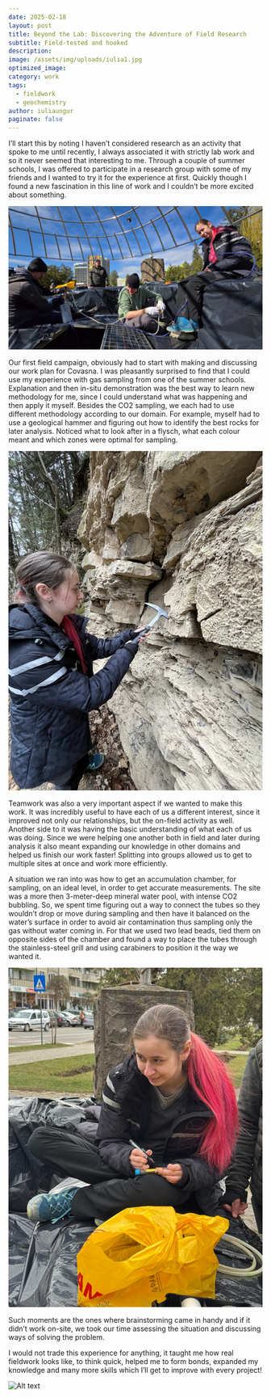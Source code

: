```yaml
---
date: 2025-02-18
layout: post
title: Beyond the Lab: Discovering the Adventure of Field Research
subtitle: Field-tested and hooked
description: 
image: /assets/img/uploads/iulia1.jpg
optimized_image:
category: work
tags:
  - fieldwork
  - geochemistry
author: iuliaungur
paginate: false
---
```

I’ll start this by noting I haven’t considered research as an activity that spoke to me until recently, I always associated it with strictly lab work and so it never seemed that interesting to me. Through a couple of summer schools, I was offered to participate in a research group with some of my friends and I wanted to try it for the experience at first. Quickly though I found a new fascination in this line of work and I couldn’t be more excited about something.  

![Alt text](/assets/img/uploads/iulia1.jpg "team work")

Our first field campaign, obviously had to start with making and discussing our work plan for Covasna. I was pleasantly surprised to find that I could use my experience with gas sampling from one of the summer schools. Explanation and then in-situ demonstration was the best way to learn new methodology for me, since I could understand what was happening and then apply it myself. Besides the CO2 sampling, we each had to use different methodology according to our domain. For example, myself had to use a geological hammer and figuring out how to identify the best rocks for later analysis. Noticed what to look after in a flysch, what each colour meant and which zones were optimal for sampling.

![Alt text](/assets/img/uploads/iulia2.jpg "hammer time")

Teamwork was also a very important aspect if we wanted to make this work. It was incredibly useful to have each of us a different interest, since it improved not only our relationships, but the on-field activity as well. Another side to it was having the basic understanding of what each of us was doing. Since we were helping one another both in field and later during analysis it also meant expanding our knowledge in other domains and helped us finish our work faster! Splitting into groups allowed us to get to multiple sites at once and work more efficiently.

A situation we ran into was how to get an accumulation chamber, for sampling, on an ideal level, in order to get accurate measurements. The site was a more then 3-meter-deep mineral water pool, with intense CO2 bubbling. So, we spent time figuring out a way to connect the tubes so they wouldn’t drop or move during sampling and then have it balanced on the water’s surface in order to avoid air contamination thus sampling only the gas without water coming in. For that we used two lead beads, tied them on opposite sides of the chamber and found a way to place the tubes through the stainless-steel grill and using carabiners to position it the way we wanted it.

![Alt text](/assets/img/uploads/iulia3.jpg "labeling")

Such moments are the ones where brainstorming came in handy and if it didn’t work on-site, we took our time assessing the situation and discussing ways of solving the problem.

I would not trade this experience for anything, it taught me how real fieldwork looks like, to think quick, helped me to form bonds, expanded my knowledge and many more skills which I’ll get to improve with every project! 

![Alt text](/assets/img/uploads/iulia4.jpg "working")